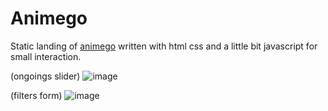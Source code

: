 # Animego

Static landing of [animego](https://animego.org/) written with html css and a little bit javascript for small interaction.

(ongoings slider)
![image](https://github.com/Albertbuh/htmlPractice/assets/91022025/7be46728-55e9-4c56-a20e-cbf0ba956484)

(filters form)
![image](https://github.com/Albertbuh/htmlPractice/assets/91022025/e298d8c5-f1cb-407c-8bef-85087e7c5510)

